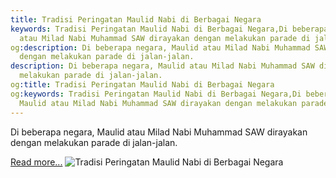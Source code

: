 ```yaml
---
title: Tradisi Peringatan Maulid Nabi di Berbagai Negara
keywords: Tradisi Peringatan Maulid Nabi di Berbagai Negara,Di beberapa negara, Maulid
  atau Milad Nabi Muhammad SAW dirayakan dengan melakukan parade di jalan-jalan.
og:description: Di beberapa negara, Maulid atau Milad Nabi Muhammad SAW dirayakan
  dengan melakukan parade di jalan-jalan.
description: Di beberapa negara, Maulid atau Milad Nabi Muhammad SAW dirayakan dengan
  melakukan parade di jalan-jalan.
og:title: Tradisi Peringatan Maulid Nabi di Berbagai Negara
og:keywords: Tradisi Peringatan Maulid Nabi di Berbagai Negara,Di beberapa negara,
  Maulid atau Milad Nabi Muhammad SAW dirayakan dengan melakukan parade di jalan-jalan.
---
```


Di beberapa negara, Maulid atau Milad Nabi Muhammad SAW dirayakan dengan melakukan parade di jalan-jalan.

[Read more...](https://www.sportourism.id/post/5937/tradisi-peringatan-maulid-nabi-di-berbagai-negara "Tradisi Peringatan Maulid Nabi di Berbagai Negara")
![Tradisi Peringatan Maulid Nabi di Berbagai Negara](https://services.sportourism.id/fileload/maulid-di-malaysiajpg-5Unm.jpg "Tradisi Peringatan Maulid Nabi di Berbagai Negara")